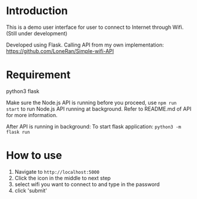 # Introduction
This is a demo user interface for user to connect to Internet through Wifi. (Still under development)

Developed using Flask. Calling API from my own implementation: https://github.com/LoneRan/Simple-wifi-API

# Requirement
python3
flask

Make sure the Node.js API is running before you proceed, use `npm run start` to run Node.js API running at background. Refer to README.md of API for more information.

After API is running in background:
To start flask application: `python3 -m flask run`

# How to use
1. Navigate to `http://localhost:5000`
2. Click the icon in the middle to next step
3. select wifi you want to connect to and type in the password
4. click 'submit'